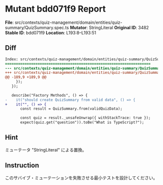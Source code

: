 # Mutant bdd071f9 Report

**File**: src/contexts/quiz-management/domain/entities/quiz-summary/QuizSummary.spec.ts
**Mutator**: StringLiteral
**Original ID**: 3482
**Stable ID**: bdd071f9
**Location**: L193:8–L193:51

## Diff

```diff
Index: src/contexts/quiz-management/domain/entities/quiz-summary/QuizSummary.spec.ts
===================================================================
--- src/contexts/quiz-management/domain/entities/quiz-summary/QuizSummary.spec.ts	original
+++ src/contexts/quiz-management/domain/entities/quiz-summary/QuizSummary.spec.ts	mutated #3482
@@ -189,9 +189,9 @@
     });
   });
 
   describe("Factory Methods", () => {
-    it("should create QuizSummary from valid data", () => {
+    it("", () => {
       const result = QuizSummary.from(validQuizData);
 
       const quiz = result._unsafeUnwrap({ withStackTrace: true });
       expect(quiz.get("question")).toBe("What is TypeScript?");
```

## Hint

ミューテータ "StringLiteral" による置換。

## Instruction

このサバイブ・ミューテーションを失敗させる最小テストを設計してください。
